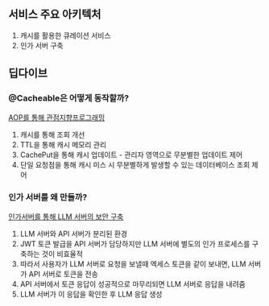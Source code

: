 ## 서비스 주요 아키텍처
1. 캐시를 활용한 큐레이션 서비스
2. 인가 서버 구축

## 딥다이브
### @Cacheable은 어떻게 동작할까?
[AOP를 통해 관점지향프로그래밍](https://jseungmin.notion.site/AOP-1dde2fd91ae2803abad4cfbe1c81618d)
1. 캐시를 통해 조회 개선
2. TTL을 통해 캐시 메모리 관리
3. CachePut을 통해 캐시 업데이트 - 관리자 영역으로 무분별한 업데이트 제어
4. 단일 요청점을 통해 캐시 미스 시 무분별하게 발생할 수 있는 데이터베이스 조회 제어

### 인가 서버를 왜 만들까?
[인가서버를 통해 LLM 서버의 보안 구축](https://jseungmin.notion.site/LLM-1dde2fd91ae28033a09bf009beea49e4)
1. LLM 서버와 API 서버가 분리된 환경
2. JWT 토큰 발급을 API 서버가 담당하지만 LLM 서버에 별도의 인가 프로세스를 구축하는 것이 비효율적
3. 따라서 사용자가 LLM 서버로 요청을 보낼때 엑세스 토큰을 같이 보내면, LLM 서버가 API 서버로 토큰을 전송
4. API 서버에서 토큰 응답이 성공적으로 마무리되면 LLM 서버로 응답을 내려줌
5. LLM 서버가 이 응답을 확인한 후 LLM 응답 생성

